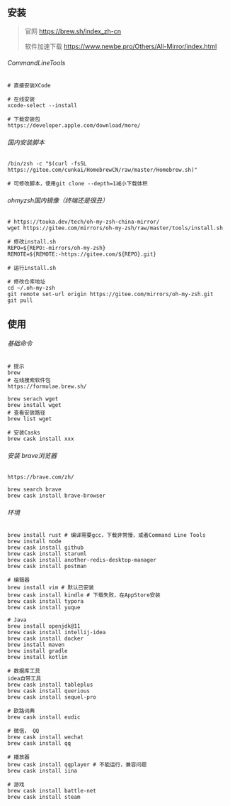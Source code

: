 ## 安装

> 官网	https://brew.sh/index_zh-cn
>
> 软件加速下载	https://www.newbe.pro/Others/All-Mirror/index.html

###### CommandLineTools

```
# 直接安装XCode

# 在线安装
xcode-select --install

# 下载安装包
https://developer.apple.com/download/more/
```

###### 国内安装脚本

```shell
/bin/zsh -c "$(curl -fsSL https://gitee.com/cunkai/HomebrewCN/raw/master/Homebrew.sh)"

# 可修改脚本，使用git clone --depth=1减小下载体积
```

###### ohmyzsh国内镜像（终端还是很丑）

```shell
# https://touka.dev/tech/oh-my-zsh-china-mirror/
wget https://gitee.com/mirrors/oh-my-zsh/raw/master/tools/install.sh

# 修改install.sh
REPO=${REPO:-mirrors/oh-my-zsh}
REMOTE=${REMOTE:-https://gitee.com/${REPO}.git}

# 运行install.sh

# 修改仓库地址
cd ~/.oh-my-zsh
git remote set-url origin https://gitee.com/mirrors/oh-my-zsh.git
git pull
```



## 使用

###### 基础命令

```shell
# 提示
brew 
# 在线搜索软件包
https://formulae.brew.sh/

brew serach wget
brew install wget
# 查看安装路径
brew list wget

# 安装Casks
brew cask install xxx 
```

###### 安装 brave浏览器

```
https://brave.com/zh/

brew search brave
brew cask install brave-browser
```

###### 环境

```shell
brew install rust # 编译需要gcc，下载非常慢，或者Command Line Tools
brew install node
brew cask install github
brew cask install staruml
brew cask install another-redis-desktop-manager
brew cask install postman

# 编辑器
brew install vim # 默认已安装
brew cask install kindle # 下载失败，在AppStore安装
brew cask install typora
brew cask install yuque

# Java
brew install openjdk@11
brew cask install intellij-idea
brew cask install docker
brew install maven
brew install gradle
brew install kotlin

# 数据库工具
idea自带工具
brew cask install tableplus
brew cask install querious
brew cask install sequel-pro

# 欧路词典
brew cask install eudic

# 微信， QQ
brew cask install wechat
brew cask install qq

# 播放器
brew cask install qqplayer # 不能运行，兼容问题
brew cask install iina

# 游戏
brew cask install battle-net
brew cask install steam
```



